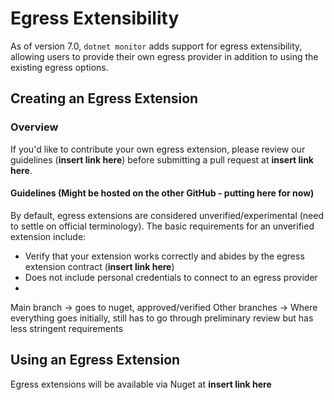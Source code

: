 # Egress Extensibility

As of version 7.0, `dotnet monitor` adds support for egress extensibility, allowing users to provide their own egress provider in addition to using the existing egress options.

## Creating an Egress Extension

### Overview

If you'd like to contribute your own egress extension, please review our guidelines (**insert link here**) before submitting a pull request at **insert link here**. 

#### Guidelines (Might be hosted on the other GitHub - putting here for now)

By default, egress extensions are considered unverified/experimental (need to settle on official terminology). The basic requirements for an unverified extension include:

- Verify that your extension works correctly and abides by the egress extension contract (**insert link here**)
- Does not include personal credentials to connect to an egress provider
- 



Main branch -> goes to nuget, approved/verified
Other branches -> Where everything goes initially, still has to go through preliminary review but has less stringent requirements



### 

## Using an Egress Extension

Egress extensions will be available via Nuget at **insert link here** 


